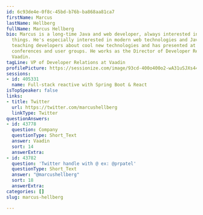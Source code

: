 ```yaml
---
id: 6c93de4e-0f8c-45bd-b76b-ba868aa81ca7
firstName: Marcus
lastName: Hellberg
fullName: Marcus Hellberg
bio: Marcus is a long-time Java and web developer, always interested in learning new
  things. He's especially interested in modern web technologies and Java. Marcus loves
  teaching developers about cool new technologies and has presented at over 50 international
  conferences and user groups. He works as the Director of Developer Relations at
  Vaadin.
tagLine: VP of Developer Relations at Vaadin
profilePicture: https://sessionize.com/image/93cd-400o400o2-wA31uSJXs44iXtLSXRu6xw.jpg
sessions:
- id: 405331
  name: Full-stack reactive with Spring Boot & React
isTopSpeaker: false
links:
- title: Twitter
  url: https://twitter.com/marcushellberg
  linkType: Twitter
questionAnswers:
- id: 43778
  question: Company
  questionType: Short_Text
  answer: Vaadin
  sort: 14
  answerExtra: 
- id: 43782
  question: 'Twitter handle with @ ex: @prpatel'
  questionType: Short_Text
  answer: "@marcushellberg"
  sort: 18
  answerExtra: 
categories: []
slug: marcus-hellberg

---
```

